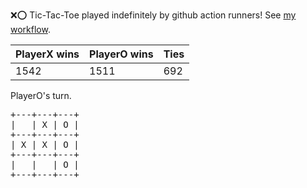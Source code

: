 :x::o: Tic-Tac-Toe played indefinitely by github action runners! See [my workflow](.github/workflows/play.yaml).

|PlayerX wins|PlayerO wins|Ties|
|-|-|-|
|1542|1511|692|

PlayerO's turn.

<pre>
+---+---+---+
|   | X | O |
+---+---+---+
| X | X | O |
+---+---+---+
|   |   | O |
+---+---+---+
</pre>